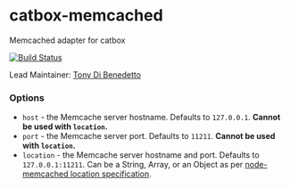 catbox-memcached
================

Memcached adapter for catbox

[![Build Status](https://secure.travis-ci.org/hapijs/catbox-memcached.png)](http://travis-ci.org/hapijs/catbox-memcached)

Lead Maintainer: [Tony Di Benedetto](https://github.com/iniva)

### Options

- `host` - the Memcache server hostname. Defaults to `127.0.0.1`. **Cannot be used with `location`.**
- `port` - the Memcache server port. Defaults to `11211`. **Cannot be used with `location`.**
- `location` - the Memcache server hostname and port. Defaults to `127.0.0.1:11211`. Can be a String, Array, or an Object as per [node-memcached location specification](https://github.com/3rd-Eden/node-memcached#server-locations).
